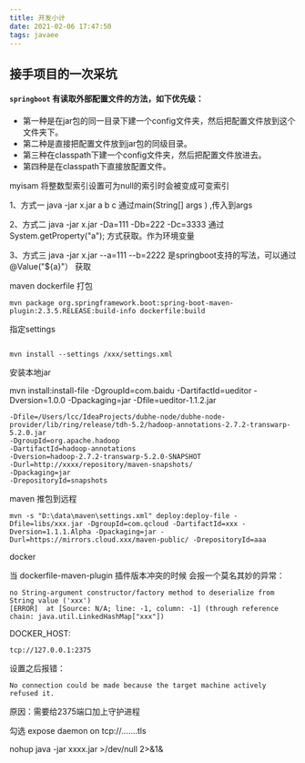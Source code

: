 ```yaml
---
title: 开发小计
date: 2021-02-06 17:47:50
tags: javaee
---
```


## 接手项目的一次采坑

#### `springboot` 有读取外部配置文件的方法，如下优先级：

- 第一种是在jar包的同一目录下建一个config文件夹，然后把配置文件放到这个文件夹下。
- 第二种是直接把配置文件放到jar包的同级目录。
- 第三种在classpath下建一个config文件夹，然后把配置文件放进去。
- 第四种是在classpath下直接放配置文件。

<!--more-->

myisam 将整数型索引设置可为null的索引时会被变成可变索引

1、方式一
java -jar x.jar a b c  通过main(String[] args ) ,传入到args

2、方式二 
java -jar x.jar -Da=111 -Db=222 -Dc=3333 通过  System.getProperty("a"); 方式获取。作为环境变量

3、方式三 
java -jar x.jar --a=111 --b=2222 是springboot支持的写法，可以通过@Value("${a}"） 获取



maven dockerfile 打包

```
mvn package org.springframework.boot:spring-boot-maven-plugin:2.3.5.RELEASE:build-info dockerfile:build
```

指定settings

```

mvn install --settings /xxx/settings.xml
```

安装本地jar 

mvn install:install-file -DgroupId=com.baidu -DartifactId=ueditor -Dversion=1.0.0 -Dpackaging=jar -Dfile=ueditor-1.1.2.jar

```shell
-Dfile=/Users/lcc/IdeaProjects/dubhe-node/dubhe-node-provider/lib/ring/release/tdh-5.2/hadoop-annotations-2.7.2-transwarp-5.2.0.jar   
-DgroupId=org.apache.hadoop  
-DartifactId=hadoop-annotations 
-Dversion=hadoop-2.7.2-transwarp-5.2.0-SNAPSHOT 
-Durl=http://xxxx/repository/maven-snapshots/ 
-Dpackaging=jar 
-DrepositoryId=snapshots
```

maven 推包到远程

```
mvn -s "D:\data\maven\settings.xml" deploy:deploy-file -Dfile=libs/xxx.jar -DgroupId=com.qcloud -DartifactId=xxx -Dversion=1.1.1.Alpha -Dpackaging=jar -Durl=https://mirrors.cloud.xxx/maven-public/ -DrepositoryId=aaa
```

docker

当 dockerfile-maven-plugin 插件版本冲突的时候 会报一个莫名其妙的异常：

```
no String-argument constructor/factory method to deserialize from String value ('xxx')
[ERROR]  at [Source: N/A; line: -1, column: -1] (through reference chain: java.util.LinkedHashMap["xxx"])

```

DOCKER_HOST:

```
tcp://127.0.0.1:2375
```

设置之后报错：

```
No connection could be made because the target machine actively refused it.
```

原因：需要给2375端口加上守护进程

勾选 expose daemon on tcp://.......tls

 nohup java -jar xxxx.jar >/dev/null 2>&1&

